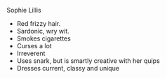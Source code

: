 Sophie Lillis

- Red frizzy hair.
- Sardonic, wry wit.
- Smokes cigarettes
- Curses a lot
- Irreverent
- Uses snark, but is smartly creative with her quips
- Dresses current, classy and unique